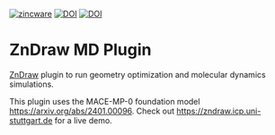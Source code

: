 [![zincware](https://img.shields.io/badge/Powered%20by-zincware-darkcyan)](https://github.com/zincware)
[![DOI](https://img.shields.io/badge/arXiv-2402.08708-red)](https://arxiv.org/abs/2402.08708)
[![DOI](https://img.shields.io/badge/arXiv-2401.00096-red)](https://doi.org/10.48550/arXiv.2401.00096)

# ZnDraw MD Plugin
[ZnDraw](https://github.com/zincware/zndraw) plugin to run geometry optimization and molecular dynamics simulations.

This plugin uses the MACE-MP-0 foundation model https://arxiv.org/abs/2401.00096.
Check out https://zndraw.icp.uni-stuttgart.de for a live demo.
